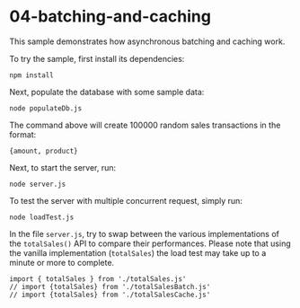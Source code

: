 # 04-batching-and-caching

This sample demonstrates how asynchronous batching and caching work.

To try the sample, first install its dependencies:

```
npm install
```
  
Next, populate the database with some sample data:

```
node populateDb.js
```

The command above will create 100000 random sales transactions
in the format:

```
{amount, product}
```
  
Next, to start the server, run:

```
node server.js
```

To test the server with multiple concurrent request, simply run:

```
node loadTest.js
```

In the file `server.js`, try to swap between the various implementations
of the `totalSales()` API to compare their performances. Please note that
using the vanilla implementation (`totalSales`) the load test may 
take up to a minute or more to complete.

```
import { totalSales } from './totalSales.js'
// import {totalSales} from './totalSalesBatch.js'
// import {totalSales} from './totalSalesCache.js'
```
